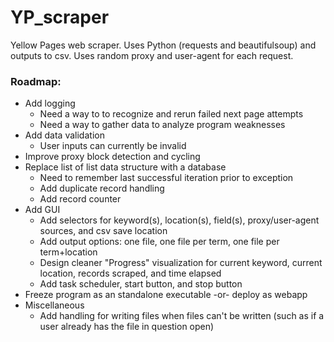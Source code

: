 # YP_scraper  
Yellow Pages web scraper. Uses Python (requests and beautifulsoup) and outputs to csv. Uses random proxy and user-agent for each request.

### Roadmap:
* Add logging
  * Need a way to to recognize and rerun failed next page attempts
  * Need a way to gather data to analyze program weaknesses
* Add data validation
  * User inputs can currently be invalid
* Improve proxy block detection and cycling
* Replace list of list data structure with a database
  * Need to remember last successful iteration prior to exception 
  * Add duplicate record handling
  * Add record counter
* Add GUI
  * Add selectors for keyword(s), location(s), field(s), proxy/user-agent sources, and csv save location
  * Add output options: one file, one file per term, one file per term+location
  * Design cleaner "Progress" visualization for current keyword, current location, records scraped, and time elapsed
  * Add task scheduler, start button, and stop button
* Freeze program as an standalone executable -or- deploy as webapp
* Miscellaneous
  * Add handling for writing files when files can't be written (such as if a user already has the file in question open)
